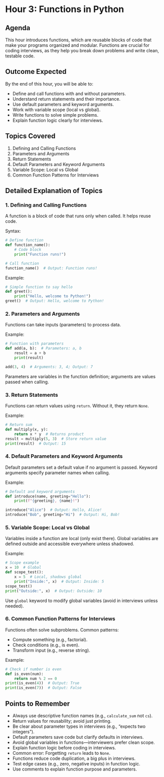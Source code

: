# Hour 3: Functions in Python

## Agenda
This hour introduces functions, which are reusable blocks of code that make your programs organized and modular. Functions are crucial for coding interviews, as they help you break down problems and write clean, testable code.

## Outcome Expected
By the end of this hour, you will be able to:
- Define and call functions with and without parameters.
- Understand return statements and their importance.
- Use default parameters and keyword arguments.
- Work with variable scope (local vs global).
- Write functions to solve simple problems.
- Explain function logic clearly for interviews.

## Topics Covered
1. Defining and Calling Functions
2. Parameters and Arguments
3. Return Statements
4. Default Parameters and Keyword Arguments
5. Variable Scope: Local vs Global
6. Common Function Patterns for Interviews

## Detailed Explanation of Topics

### 1. Defining and Calling Functions
A function is a block of code that runs only when called. It helps reuse code.

Syntax:
```python
# Define function
def function_name():
    # Code block
    print("Function runs!")

# Call function
function_name()  # Output: Function runs!
```

Example:
```python
# Simple function to say hello
def greet():
    print("Hello, welcome to Python!")
greet()  # Output: Hello, welcome to Python!
```

### 2. Parameters and Arguments
Functions can take inputs (parameters) to process data.

Example:
```python
# Function with parameters
def add(a, b):  # Parameters: a, b
    result = a + b
    print(result)

add(3, 4)  # Arguments: 3, 4; Output: 7
```

Parameters are variables in the function definition; arguments are values passed when calling.

### 3. Return Statements
Functions can return values using `return`. Without it, they return `None`.

Example:
```python
# Return sum
def multiply(x, y):
    return x * y  # Returns product
result = multiply(5, 3)  # Store return value
print(result)  # Output: 15
```

### 4. Default Parameters and Keyword Arguments
Default parameters set a default value if no argument is passed. Keyword arguments specify parameter names when calling.

Example:
```python
# Default and keyword arguments
def introduce(name, greeting="Hello"):
    print(f"{greeting}, {name}!")

introduce("Alice")  # Output: Hello, Alice!
introduce("Bob", greeting="Hi")  # Output: Hi, Bob!
```

### 5. Variable Scope: Local vs Global
Variables inside a function are local (only exist there). Global variables are defined outside and accessible everywhere unless shadowed.

Example:
```python
# Scope example
x = 10  # Global
def scope_test():
    x = 5  # Local, shadows global
    print("Inside:", x)  # Output: Inside: 5
scope_test()
print("Outside:", x)  # Output: Outside: 10
```

Use `global` keyword to modify global variables (avoid in interviews unless needed).

### 6. Common Function Patterns for Interviews
Functions often solve subproblems. Common patterns:
- Compute something (e.g., factorial).
- Check conditions (e.g., is even).
- Transform input (e.g., reverse string).

Example:
```python
# Check if number is even
def is_even(num):
    return num % 2 == 0
print(is_even(4))  # Output: True
print(is_even(7))  # Output: False
```

## Points to Remember
- Always use descriptive function names (e.g., `calculate_sum` not `cs`).
- Return values for reusability; avoid just printing.
- Be clear about parameter types in interviews (e.g., “expects two integers”).
- Default parameters save code but clarify defaults in interviews.
- Avoid global variables in functions—interviewers prefer clean scope.
- Explain function logic before coding in interviews.
- Common error: Forgetting `return` leads to `None`.
- Functions reduce code duplication, a big plus in interviews.
- Test edge cases (e.g., zero, negative inputs) in function logic.
- Use comments to explain function purpose and parameters.